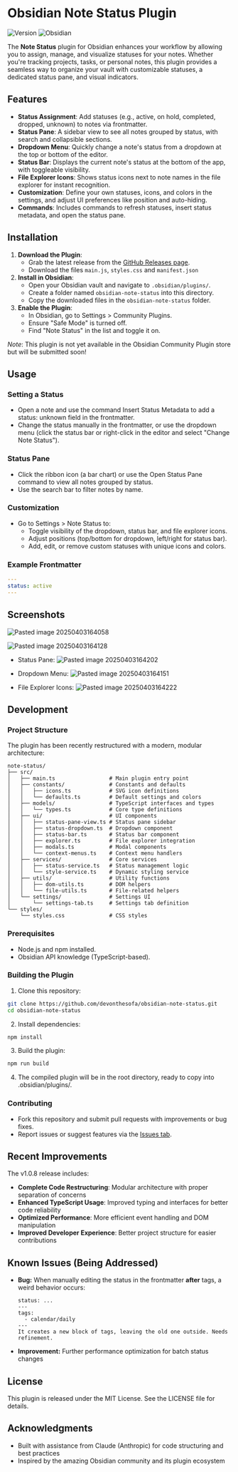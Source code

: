 # Obsidian Note Status Plugin

![Version](https://img.shields.io/badge/version-1.0.8-blue) ![Obsidian](https://img.shields.io/badge/Obsidian-Compatible-green)

The **Note Status** plugin for Obsidian enhances your workflow by allowing you to assign, manage, and visualize statuses for your notes. Whether you're tracking projects, tasks, or personal notes, this plugin provides a seamless way to organize your vault with customizable statuses, a dedicated status pane, and visual indicators.

## Features
- **Status Assignment**: Add statuses (e.g., active, on hold, completed, dropped, unknown) to notes via frontmatter.
- **Status Pane**: A sidebar view to see all notes grouped by status, with search and collapsible sections.
- **Dropdown Menu**: Quickly change a note's status from a dropdown at the top or bottom of the editor.
- **Status Bar**: Displays the current note's status at the bottom of the app, with toggleable visibility.
- **File Explorer Icons**: Shows status icons next to note names in the file explorer for instant recognition.
- **Customization**: Define your own statuses, icons, and colors in the settings, and adjust UI preferences like position and auto-hiding.
- **Commands**: Includes commands to refresh statuses, insert status metadata, and open the status pane.

## Installation
1. **Download the Plugin**:
    - Grab the latest release from the [GitHub Releases page](https://github.com/devonthesofa/obsidian-note-status/releases).
    - Download the files `main.js`, `styles.css` and `manifest.json`
2. **Install in Obsidian**:
    - Open your Obsidian vault and navigate to `.obsidian/plugins/`.
    - Create a folder named `obsidian-note-status` into this directory.
    - Copy the downloaded files in the `obsidian-note-status` folder.
3. **Enable the Plugin**:
    - In Obsidian, go to Settings > Community Plugins.
    - Ensure "Safe Mode" is turned off.
    - Find "Note Status" in the list and toggle it on.

_Note_: This plugin is not yet available in the Obsidian Community Plugin store but will be submitted soon!

## Usage

### Setting a Status

- Open a note and use the command Insert Status Metadata to add a status: unknown field in the frontmatter.
- Change the status manually in the frontmatter, or use the dropdown menu (click the status bar or right-click in the editor and select "Change Note Status").

### Status Pane

- Click the ribbon icon (a bar chart) or use the Open Status Pane command to view all notes grouped by status.
- Use the search bar to filter notes by name.

### Customization

- Go to Settings > Note Status to:
    - Toggle visibility of the dropdown, status bar, and file explorer icons.
    - Adjust positions (top/bottom for dropdown, left/right for status bar).
    - Add, edit, or remove custom statuses with unique icons and colors.

### Example Frontmatter

```yaml
---
status: active
---
```

## Screenshots

![Pasted image 20250403164058](https://github.com/user-attachments/assets/34f91046-c577-4d88-a896-f8b94f93e579)


![Pasted image 20250403164128](https://github.com/user-attachments/assets/0a15a6c6-4630-4605-943b-a7528b4b42de)


- Status Pane: ![Pasted image 20250403164202](https://github.com/user-attachments/assets/1b083773-5e48-49a4-a89e-04de5e78b4a3)

- Dropdown Menu: ![Pasted image 20250403164151](https://github.com/user-attachments/assets/3ffc47e1-e23d-46e9-af62-e7fd431cfcc0)

- File Explorer Icons: ![Pasted image 20250403164222](https://github.com/user-attachments/assets/d029b809-747b-4a21-9da6-4c2a067f5206)


## Development

### Project Structure

The plugin has been recently restructured with a modern, modular architecture:

```
note-status/
├── src/
│   ├── main.ts                 # Main plugin entry point
│   ├── constants/              # Constants and defaults
│   │   ├── icons.ts            # SVG icon definitions
│   │   └── defaults.ts         # Default settings and colors
│   ├── models/                 # TypeScript interfaces and types
│   │   └── types.ts            # Core type definitions
│   ├── ui/                     # UI components
│   │   ├── status-pane-view.ts # Status pane sidebar
│   │   ├── status-dropdown.ts  # Dropdown component
│   │   ├── status-bar.ts       # Status bar component
│   │   ├── explorer.ts         # File explorer integration
│   │   ├── modals.ts           # Modal components
│   │   └── context-menus.ts    # Context menu handlers
│   ├── services/               # Core services
│   │   ├── status-service.ts   # Status management logic
│   │   └── style-service.ts    # Dynamic styling service
│   ├── utils/                  # Utility functions
│   │   ├── dom-utils.ts        # DOM helpers
│   │   └── file-utils.ts       # File-related helpers
│   └── settings/               # Settings UI
│       └── settings-tab.ts     # Settings tab definition
└── styles/
    └── styles.css              # CSS styles
```

### Prerequisites

- Node.js and npm installed.
- Obsidian API knowledge (TypeScript-based).

### Building the Plugin

1. Clone this repository:
```bash
git clone https://github.com/devonthesofa/obsidian-note-status.git
cd obsidian-note-status
```
    
2. Install dependencies:
```bash
npm install
```
    
3. Build the plugin:
```bash
npm run build
```
    
4. The compiled plugin will be in the root directory, ready to copy into .obsidian/plugins/.

### Contributing

- Fork this repository and submit pull requests with improvements or bug fixes.
- Report issues or suggest features via the [Issues tab](https://github.com/devonthesofa/obsidian-note-status/issues).

## Recent Improvements

The v1.0.8 release includes:

- **Complete Code Restructuring**: Modular architecture with proper separation of concerns
- **Enhanced TypeScript Usage**: Improved typing and interfaces for better code reliability
- **Optimized Performance**: More efficient event handling and DOM manipulation
- **Improved Developer Experience**: Better project structure for easier contributions

## Known Issues (Being Addressed)

- **Bug:** When manually editing the status in the frontmatter **after** tags, a weird behavior occurs:
    ```
    status: ...
    ---
    tags:
      - calendar/daily
    ---
    It creates a new block of tags, leaving the old one outside. Needs refinement.
    ```
-  **Improvement:** Further performance optimization for batch status changes

## License

This plugin is released under the MIT License. See the LICENSE file for details.

## Acknowledgments

- Built with assistance from Claude (Anthropic) for code structuring and best practices
- Inspired by the amazing Obsidian community and its plugin ecosystem
